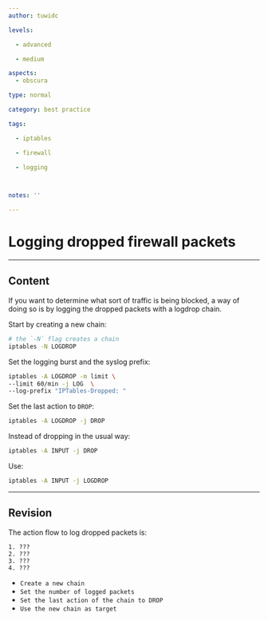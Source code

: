 ```yaml
---
author: tuwidc

levels:

  - advanced

  - medium

aspects:
  - obscura

type: normal

category: best practice

tags:

  - iptables

  - firewall

  - logging



notes: ''

---
```


# Logging dropped firewall packets

---
## Content

If you want to determine what sort of traffic is being blocked, a way of doing so is by logging the dropped packets with a logdrop chain.

Start by creating a new chain:

```bash
# the `-N` flag creates a chain
iptables -N LOGDROP
```

Set the logging burst and the syslog prefix:
```bash
iptables -A LOGDROP -m limit \
--limit 60/min -j LOG  \
--log-prefix "IPTables-Dropped: " 
```

Set the last action to `DROP`:

```bash
iptables -A LOGDROP -j DROP
```
Instead of dropping in the usual way: 
```bash
iptables -A INPUT -j DROP
```
Use:
```bash
iptables -A INPUT -j LOGDROP
```

---
## Revision

The action flow to log dropped packets is:
```
1. ???
2. ???
3. ???
4. ???
```

* `Create a new chain`
* `Set the number of logged packets`
* `Set the last action of the chain to DROP`
* `Use the new chain as target`

 
 
 
